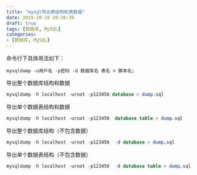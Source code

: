 ```yaml
---
title: "mysql导出表结构和表数据"
date: 2019-10-18 20:36:39
draft: true
tags: [数据库, MySQL]
categories:
- [数据库, MySQL]
---
```


命令行下具体用法如下：  

```
mysqldump -u用戶名 -p密码 -d 数据库名 表名 > 脚本名;
```

导出整个数据库结构和数据

```sql
mysqldump -h localhost -uroot -p123456 database > dump.sql
```

导出单个数据表结构和数据

```sql
mysqldump -h localhost -uroot -p123456  database table > dump.sql
```

导出整个数据库结构（不包含数据）

```sql
mysqldump -h localhost -uroot -p123456  -d database > dump.sql
```

导出单个数据表结构（不包含数据）

```sql
mysqldump -h localhost -uroot -p123456  -d database table > dump.sql
```